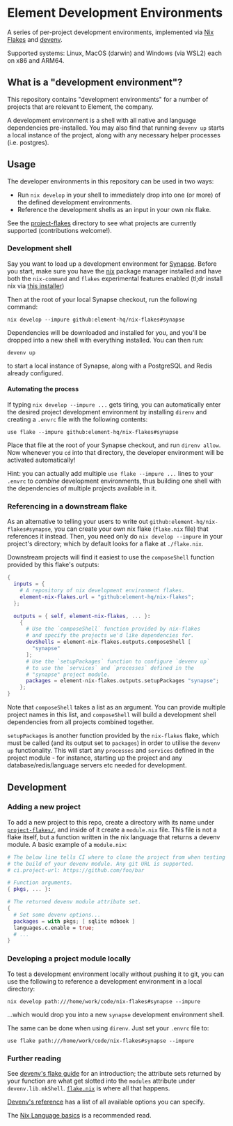 # Element Development Environments

A series of per-project development environments, implemented via [Nix
Flakes](https://zero-to-nix.com/concepts/flakes) and
[devenv](https://devenv.sh/).

Supported systems: Linux, MacOS (darwin) and Windows (via WSL2) each on x86 and
ARM64.

## What is a "development environment"?

This repository contains "development environments" for a number of projects
that are relevant to Element, the company.

A development environment is a shell with all native and language dependencies
pre-installed. You may also find that running `devenv up` starts a local
instance of the project, along with any necessary helper processes (i.e.
postgres).

## Usage

The developer environments in this repository can be used in two ways:

* Run `nix develop` in your shell to immediately drop into one (or more)
  of the defined development environments.
* Reference the development shells as an input in your own nix flake.

See the [project-flakes](./project-flakes) directory to see what projects
are currently supported (contributions welcome!).

### Development shell

Say you want to load up a development environment for
[Synapse](https://github.com/matrix-org/synapse). Before you start, make sure
you have the [nix](https://nixos.org/download) package manager installed and
have both the `nix-command` and `flakes` experimental features enabled (tl;dr
install nix via [this
installer](https://github.com/DeterminateSystems/nix-installer?tab=readme-ov-file#the-determinate-nix-installer))

Then at the root of your local Synapse checkout, run the following command:

```shell
nix develop --impure github:element-hq/nix-flakes#synapse
```

Dependencies will be downloaded and installed for you, and you'll be dropped
into a new shell with everything installed. You can then run:

```shell
devenv up
```

to start a local instance of Synapse, along with a PostgreSQL and Redis already
configured.

#### Automating the process

If typing `nix develop --impure ...` gets tiring, you can automatically enter
the desired project development environment by installing `direnv` and creating
a `.envrc` file with the following contents:

```
use flake --impure github:element-hq/nix-flakes#synapse
```

Place that file at the root of your Synapse checkout, and run `direnv allow`.
Now whenever you `cd` into that directory, the developer environment will be
activated automatically!

Hint: you can actually add multiple `use flake --impure ...` lines to your
`.envrc` to *combine* development environments, thus building one shell
with the dependencies of multiple projects available in it.

### Referencing in a downstream flake

As an alternative to telling your users to write out
`github:element-hq/nix-flakes#synapse`, you can create your own nix flake
(`flake.nix` file) that references it instead. Then, you need only do `nix
develop --impure` in your project's directory; which by default looks for a
flake at `./flake.nix`.

Downstream projects will find it easiest to use the `composeShell` function
provided by this flake's outputs:

```nix
{
  inputs = {
    # A repository of nix development environment flakes.
    element-nix-flakes.url = "github:element-hq/nix-flakes";
  };

  outputs = { self, element-nix-flakes, ... }:
    {
      # Use the `composeShell` function provided by nix-flakes
      # and specify the projects we'd like dependencies for.
      devShells = element-nix-flakes.outputs.composeShell [
        "synapse"
      ];
      # Use the `setupPackages` function to configure `devenv up`
      # to use the `services` and `processes` defined in the
      # "synapse" project module.
      packages = element-nix-flakes.outputs.setupPackages "synapse";
    };
}
```

Note that `composeShell` takes a list as an argument. You can provide multiple
project names in this list, and `composeShell` will build a development shell
dependencies from all projects combined together.

`setupPackages` is another function provided by the `nix-flakes` flake, which
must be called (and its output set to `packages`) in order to utilise the
`devenv up` functionality. This will start any `processes` and `services`
defined in the project module - for instance, starting up the project and
any database/redis/language servers etc needed for development.

## Development

### Adding a new project

To add a new project to this repo, create a directory with its name under
[`project-flakes/`](project-flakes/), and inside of it create a `module.nix`
file. This file is not a flake itself, but a function written in the nix
language that returns a devenv module. A basic example of a `module.nix`:

```nix
# The below line tells CI where to clone the project from when testing
# the build of your devenv module. Any git URL is supported.
# ci.project-url: https://github.com/foo/bar

# Function arguments.
{ pkgs, ... }:

# The returned devenv module attribute set.
{
  # Set some devenv options...
  packages = with pkgs; [ sqlite mdbook ]
  languages.c.enable = true;
  # ...
}
```

### Developing a project module locally

To test a development environment locally without pushing it to git, you can
use the following to reference a development environment in a local directory:

```
nix develop path:///home/work/code/nix-flakes#synapse --impure
```

...which would drop you into a new `synapse` development environment shell.

The same can be done when using `direnv`. Just set your `.envrc` file to:

```
use flake path:///home/work/code/nix-flakes#synapse --impure
```

### Further reading

See [devenv's flake guide](https://devenv.sh/guides/using-with-flakes/) for an
introduction; the attribute sets returned by your function are what get slotted
into the `modules` attribute under `devenv.lib.mkShell`. [`flake.nix`](flake.nix)
is where all that happens.

[Devenv's reference](https://devenv.sh/reference/options/) has a list of all
available options you can specify.

The [Nix Language basics](https://zero-to-nix.com/concepts/nix-language) is a
recommended read.
